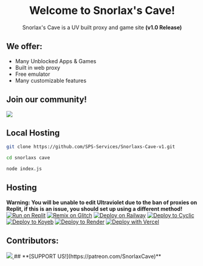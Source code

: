 <div align="center">
  
# Welcome to Snorlax's Cave!
Snorlax's Cave is a UV built proxy and game site **(v1.0 Release)**
</div>

## We offer:
- Many Unblocked Apps & Games
- Built in web proxy
- Free emulator
- Many customizable features

## Join our community!
<a align="center" href="(https://discord.gg/snorlaxscave)">
    <img src="https://invidget.switchblade.xyz/snorlaxscave?theme=dark"/>
</a>

## Local Hosting

```bash
git clone https://github.com/SPS-Services/Snorlaxs-Cave-v1.git
```
```bash
cd snorlaxs cave
```
```bash
node index.js
```


## Hosting
**Warning: You will be unable to edit Ultraviolet due to the ban of proxies on Replit, if this is an issue, you should set up using a different method!**<br/>
[![Run on Replit](https://binbashbanana.github.io/deploy-buttons/buttons/remade/replit.svg)](https://replit.com/github/SPS-Services/Snorlaxs-Cave-v1)
[![Remix on Glitch](https://binbashbanana.github.io/deploy-buttons/buttons/remade/glitch.svg)](https://glitch.com/edit/#!/import/github/SPS-Services/Snorlaxs-Cave-v1)
[![Deploy on Railway](https://binbashbanana.github.io/deploy-buttons/buttons/remade/railway.svg)](https://railway.app/new/template?template=https://github.com/SPS-Services/Snorlaxs-Cave-v1)
[![Deploy to Cyclic](https://binbashbanana.github.io/deploy-buttons/buttons/remade/cyclic.svg)](https://app.cyclic.sh/api/app/deploy/art-class/v4)
[![Deploy to Koyeb](https://binbashbanana.github.io/deploy-buttons/buttons/remade/koyeb.svg)](https://app.koyeb.com/deploy?type=git&repository=github.com/SPS-Services/Snorlaxs-Cave-v1&branch=main&name=Snorlaxs-Cave-v1)
[![Deploy to Render](https://binbashbanana.github.io/deploy-buttons/buttons/remade/render.svg)](https://render.com/deploy?repo=https://github.com/SPS-Services/Snorlaxs-Cave-v1)
[![Deploy with Vercel](https://binbashbanana.github.io/deploy-buttons/buttons/remade/vercel.svg)](https://vercel.com/new/clone?repositoryurl=https://github.com/SPS-Services/Snorlaxs-Cave-v1)
## Contributors:
<a href="https://github.com/Snorlaxs-Cave/Snorlaxs-Cave-v1/graphs/contributors">
  <img src="https://contrib.rocks/image?repo=Snorlaxs-Cave/Snorlaxs-Cave-v1" />
</a>
## **[SUPPORT US!](https://patreon.com/SnorlaxCave)**
